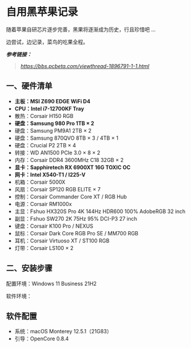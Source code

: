 # 自用黑苹果记录

随着苹果自研芯片逐步完善，黑果将逐渐成为历史，行且珍惜吧 ...

边尝试，边记录，菜鸟的吃果全程。

***参考链接：***
> *https://bbs.pcbeta.com/viewthread-1896791-1-1.html*

## 一、硬件清单
 - **主板：MSI Z690 EDGE WiFi D4**
 - **CPU：Intel i7-12700KF Tray**
 - 散热：Corsair H150 RGB
 - **硬盘：Samsung 980 Pro 1TB × 2**
 - 硬盘：Samsung PM9A1 2TB × 2
 - 硬盘：Samsung 870QVO 8TB × 3 / 4TB × 1
 - 硬盘：Crucial P2 2TB × 4
 - 转接：WD AN1500 PCIe 3.0 × 8 × 2
 - 内存：Corsair DDR4 3600MHz C18 32GB × 2
 - **显卡：Sapphiretech RX 6900XT 16G TOXIC OC**
 - **网卡：Intel X540-T1 / I225-V**
 - 机箱：Corsair 5000X
 - 风扇：Corsair SP120 RGB ELITE × 7
 - 控制：Corsair Commander Core XT / RGB Hub
 - 电源：Corsair RM1000x
 - 主显：Fshuo HX320S Pro 4K 144Hz HDR600 100% AdobeRGB 32 inch
 - 副显：Fshuo SW270 2K 75Hz 95% DCI-P3 27 inch
 - 键盘：Corsair K100 Pro / NEXUS
 - 鼠标：Corsair Dark Core RGB Pro SE / MM700 RGB
 - 耳机：Corsair Virtuoso XT / ST100 RGB
 - 灯带：Corsair LS100 × 2

## 二、安装步骤
配置环境：Windows 11 Business 21H2

软件环境：







## 软件配置
 - 系统：macOS Monterey 12.5.1（21G83）
 - 引导：OpenCore 0.8.4

